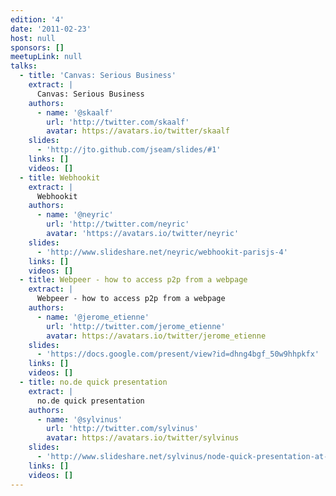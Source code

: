 ```yaml
---
edition: '4'
date: '2011-02-23'
host: null
sponsors: []
meetupLink: null
talks:
  - title: 'Canvas: Serious Business'
    extract: |
      Canvas: Serious Business
    authors:
      - name: '@skaalf'
        url: 'http://twitter.com/skaalf'
        avatar: https://avatars.io/twitter/skaalf
    slides:
      - 'http://jto.github.com/jseam/slides/#1'
    links: []
    videos: []
  - title: Webhookit
    extract: |
      Webhookit
    authors:
      - name: '@neyric'
        url: 'http://twitter.com/neyric'
        avatar: 'https://avatars.io/twitter/neyric'
    slides:
      - 'http://www.slideshare.net/neyric/webhookit-parisjs-4'
    links: []
    videos: []
  - title: Webpeer - how to access p2p from a webpage
    extract: |
      Webpeer - how to access p2p from a webpage
    authors:
      - name: '@jerome_etienne'
        url: 'http://twitter.com/jerome_etienne'
        avatar: https://avatars.io/twitter/jerome_etienne
    slides:
      - 'https://docs.google.com/present/view?id=dhng4bgf_50w9hhpkfx'
    links: []
    videos: []
  - title: no.de quick presentation
    extract: |
      no.de quick presentation
    authors:
      - name: '@sylvinus'
        url: 'http://twitter.com/sylvinus'
        avatar: https://avatars.io/twitter/sylvinus
    slides:
      - 'http://www.slideshare.net/sylvinus/node-quick-presentation-at-parisjs-4'
    links: []
    videos: []
---
```

